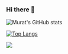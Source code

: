 ### Hi there 👋

<p align="center">

![Murat's GitHub stats](https://github-readme-stats.vercel.app/api?username=mturan07&show_icons=true&theme=default)

[![Top Langs](https://github-readme-stats.vercel.app/api/top-langs/?username=mturan07&layout=compact&exclude_repo=github-readme-stats,mturan07.github.io)](https://github.com/mturan07/github-readme-stats)

</p>

![](https://komarev.com/ghpvc/?username=mturan07)

<!--
**mturan07/mturan07** is a ✨ _special_ ✨ repository because its `README.md` (this file) appears on your GitHub profile.

Here are some ideas to get you started:

- 🔭 I’m currently working on ...
- 🌱 I’m currently learning ...
- 👯 I’m looking to collaborate on ...
- 🤔 I’m looking for help with ...
- 💬 Ask me about ...
- 📫 How to reach me: ...
- 😄 Pronouns: ...
- ⚡ Fun fact: ...
-->
